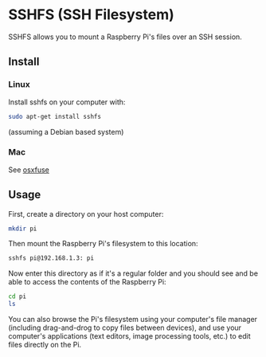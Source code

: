 # SSHFS (SSH Filesystem)

SSHFS allows you to mount a Raspberry Pi's files over an SSH session.

## Install

### Linux

Install sshfs on your computer with:

```bash
sudo apt-get install sshfs
```

(assuming a Debian based system)

### Mac

See [osxfuse](https://github.com/osxfuse/osxfuse/wiki/SSHFS)

## Usage

First, create a directory on your host computer:

```bash
mkdir pi
```

Then mount the Raspberry Pi's filesystem to this location:

```bash
sshfs pi@192.168.1.3: pi
```

Now enter this directory as if it's a regular folder and you should see and be able to access the contents of the Raspberry Pi:

```bash
cd pi
ls
```

You can also browse the Pi's filesystem using your computer's file manager (including drag-and-drog to copy files between devices), and use your computer's applications (text editors, image processing tools, etc.) to edit files directly on the Pi.
